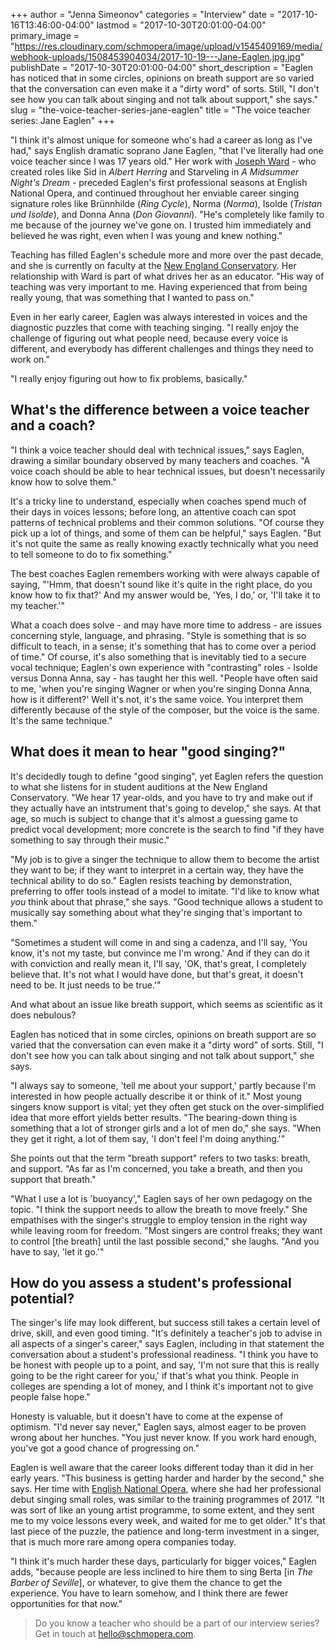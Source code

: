 +++
author = "Jenna Simeonov"
categories = "Interview"
date = "2017-10-16T13:46:00-04:00"
lastmod = "2017-10-30T20:01:00-04:00"
primary_image = "https://res.cloudinary.com/schmopera/image/upload/v1545409169/media/webhook-uploads/1508453904034/2017-10-19---Jane-Eaglen.jpg.jpg"
publishDate = "2017-10-30T20:01:00-04:00"
short_description = "Eaglen has noticed that in some circles, opinions on breath support are so varied that the conversation can even make it a &quot;dirty word&quot; of sorts. Still, &quot;I don&#039;t see how you can talk about singing and not talk about support,&quot; she says."
slug = "the-voice-teacher-series-jane-eaglen"
title = "The voice teacher series: Jane Eaglen"
+++

"I think it's almost unique for someone who's had a career as long as I've had," says English dramatic soprano Jane Eaglen, "that I've literally had one voice teacher since I was 17 years old." Her work with [Joseph Ward](https://goo.gl/nFyBBR) - who created roles like Sid in *Albert Herring* and Starveling in *A Midsummer Night's Dream* - preceded Eaglen's first professional seasons at English National Opera, and continued throughout her enviable career singing signature roles like Brünnhilde (*Ring Cycle*), Norma (*Norma*), Isolde (*Tristan und Isolde*), and Donna Anna (*Don Giovanni*). "He's completely like family to me because of the journey we've gone on. I trusted him immediately and believed he was right, even when I was young and knew nothing." 

Teaching has filled Eaglen's schedule more and more over the past decade, and she is currently on faculty at the [New England Conservatory](https://necmusic.edu/faculty/jane-eaglen). Her relationship with Ward is part of what drives her as an educator. "His way of teaching was very important to me. Having experienced that from being really young, that was something that I wanted to pass on."

Even in her early career, Eaglen was always interested in voices and the diagnostic puzzles that come with teaching singing. "I really enjoy the challenge of figuring out what people need, because every voice is different, and everybody has different challenges and things they need to work on."

"I really enjoy figuring out how to fix problems, basically."

## What's the difference between a voice teacher and a coach?

"I think a voice teacher should deal with technical issues," says Eaglen, drawing a similar boundary observed by many teachers and coaches. "A voice coach should be able to hear technical issues, but doesn't necessarily know how to solve them."

It's a tricky line to understand, especially when coaches spend much of their days in voices lessons; before long, an attentive coach can spot patterns of technical problems and their common solutions. "Of course they pick up a lot of things, and some of them can be helpful," says Eaglen. "But it's not quite the same as really knowing exactly technically what you need to tell someone to do to fix something."

The best coaches Eaglen remembers working with were always capable of saying, "'Hmm, that doesn't sound like it's quite in the right place, do you know how to fix that?' And my answer would be, 'Yes, I do,' or, 'I'll take it to my teacher.'"

What a coach does solve - and may have more time to address - are issues concerning style, language, and phrasing.  "Style is something that is so difficult to teach, in a sense; it's something that has to come over a period of time." Of course, it's also something that is inevitably tied to a secure vocal technique; Eaglen's own experience with "contrasting" roles - Isolde versus Donna Anna, say - has taught her this well. "People have often said to me, 'when you're singing Wagner or when you're singing Donna Anna, how is it different?' Well it's not, it's the same voice. You interpret them differently because of the style of the composer, but the voice is the same. It's the same technique."

## What does it mean to hear "good singing?"

It's decidedly tough to define "good singing", yet Eaglen refers the question to what she listens for in student auditions at the New England Conservatory. "We hear 17 year-olds, and you have to try and make out if they actually have an intstrument that's going to develop," she says. At that age, so much is subject to change that it's almost a guessing game to predict vocal development; more concrete is the search to find "if they have something to say through their music."

"My job is to give a singer the technique to allow them to become the artist they want to be; if they want to interpret in a certain way, they have the technical ability to do so." Eaglen resists teaching by demonstration, preferring to offer tools instead of a model to imitate. "I'd like to know what *you* think about that phrase," she says. "Good technique allows a student to musically say something about what they're singing that's important to them."

"Sometimes a student will come in and sing a cadenza, and I'll say, 'You know, it's not my taste, but convince me I'm wrong.' And if they can do it with conviction and really mean it, I'll say, 'OK, that's great, I completely believe that. It's not what I would have done, but that's great, it doesn't need to be. It just needs to be true.'"

And what about an issue like breath support, which seems as scientific as it does nebulous?

Eaglen has noticed that in some circles, opinions on breath support are so varied that the conversation can even make it a "dirty word" of sorts. Still, "I don't see how you can talk about singing and not talk about support," she says. 

"I always say to someone, 'tell me about your support,' partly because I'm interested in how people actually describe it or think of it." Most young singers know support is vital; yet they often get stuck on the over-simplified idea that more effort yields better results. "The bearing-down thing is something that a lot of stronger girls and a lot of men do," she says. "When they get it right, a lot of them say, 'I don't feel I'm doing anything.'"

She points out that the term "breath support" refers to two tasks: breath, and support. "As far as I'm concerned, you take a breath, and then you support that breath."

"What I use a lot is 'buoyancy'," Eaglen says of her own pedagogy on the topic. "I think the support needs to allow the breath to move freely." She empathises with the singer's struggle to employ tension in the right way while leaving room for freedom. "Most singers are control freaks; they want to control [the breath] until the last possible second," she laughs. "And you have to say, 'let it go.'"

## How do you assess a student's professional potential?

The singer's life may look different, but success still takes a certain level of drive, skill, and even good timing. "It's definitely a teacher's job to advise in all aspects of a singer's career," says Eaglen, including in that statement the conversation about a student's professional readiness. "I think you have to be honest with people up to a point, and say, 'I'm not sure that this is really going to be the right career for you,' if that's what you think. People in colleges are spending a lot of money, and I think it's important not to give people false hope."

Honesty is valuable, but it doesn't have to come at the expense of optimism. "I'd never say never," Eaglen says, almost eager to be proven wrong about her hunches. "You just never know. If you work hard enough, you've got a good chance of progressing on."

Eaglen is well aware that the career looks different today than it did in her early years. "This business is getting harder and harder by the second," she says. Her time with [English National Opera](/scene/companies/english-national-opera/), where she had her professional debut singing small roles, was similar to the training programmes of 2017. "It was sort of like an young artist programme, to some extent, and they sent me to my voice lessons every week, and waited for me to get older." It's that last piece of the puzzle, the patience and long-term investment in a singer, that is much more rare among opera companies today.

"I think it's much harder these days, particularly for bigger voices," Eaglen adds, "because people are less inclined to hire them to sing Berta [in *The Barber of Seville*], or whatever, to give them the chance to get the experience. You have to learn somehow, and I think there are fewer opportunities for that now."

>Do you know a teacher who should be a part of our interview series? Get in touch at [hello@schmopera.com](mailto:hello@schmopera.com).
